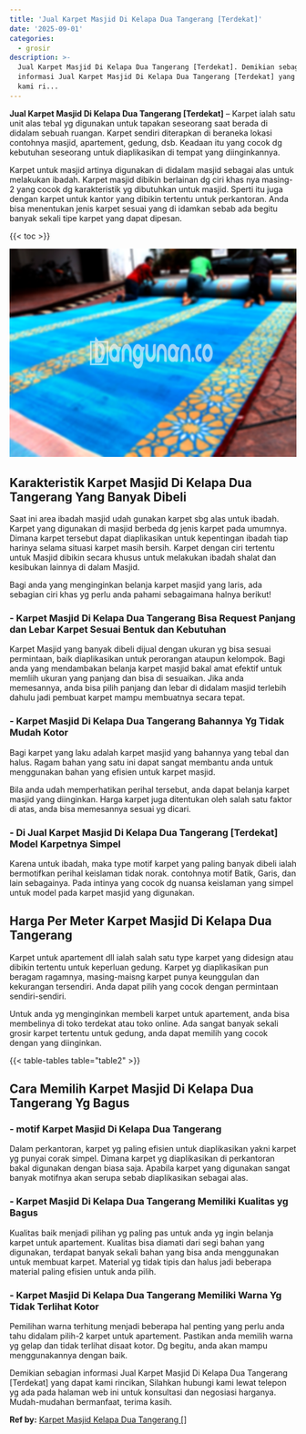 ```yaml
---
title: 'Jual Karpet Masjid Di Kelapa Dua Tangerang [Terdekat]'
date: '2025-09-01'
categories:
  - grosir
description: >-
  Jual Karpet Masjid Di Kelapa Dua Tangerang [Terdekat]. Demikian sebagian
  informasi Jual Karpet Masjid Di Kelapa Dua Tangerang [Terdekat] yang dapat
  kami ri...
---
```


**Jual Karpet Masjid Di Kelapa Dua Tangerang \[Terdekat\]** – Karpet ialah satu unit alas tebal yg digunakan untuk tapakan seseorang saat berada di didalam sebuah ruangan. Karpet sendiri diterapkan di beraneka lokasi contohnya masjid, apartement, gedung, dsb. Keadaan itu yang cocok dg kebutuhan seseorang untuk diaplikasikan di tempat yang diinginkannya.

Karpet untuk masjid artinya digunakan di didalam masjid sebagai alas untuk melakukan ibadah. Karpet masjid dibikin berlainan dg ciri khas nya masing-2 yang cocok dg karakteristik yg dibutuhkan untuk masjid. Sperti itu juga dengan karpet untuk kantor yang dibikin tertentu untuk perkantoran. Anda bisa menentukan jenis karpet sesuai yang di idamkan sebab ada begitu banyak sekali tipe karpet yang dapat dipesan.

{{< toc >}}

![Jual Karpet Masjid Di Kelapa Dua Tangerang [Terdekat]](/images/grosir-karpet-murah-32.png)

## Karakteristik Karpet Masjid Di Kelapa Dua Tangerang Yang Banyak Dibeli

Saat ini area ibadah masjid udah gunakan karpet sbg alas untuk ibadah. Karpet yang digunakan di masjid berbeda dg jenis karpet pada umumnya. Dimana karpet tersebut dapat diaplikasikan untuk kepentingan ibadah tiap harinya selama situasi karpet masih bersih. Karpet dengan ciri tertentu untuk Masjid dibikin secara khusus untuk melakukan ibadah shalat dan kesibukan lainnya di dalam Masjid.

Bagi anda yang menginginkan belanja karpet masjid yang laris, ada sebagian ciri khas yg perlu anda pahami sebagaimana halnya berikut!

### \- Karpet Masjid Di Kelapa Dua Tangerang Bisa Request Panjang dan Lebar Karpet Sesuai Bentuk dan Kebutuhan

Karpet Masjid yang banyak dibeli dijual dengan ukuran yg bisa sesuai permintaan, baik diaplikasikan untuk perorangan ataupun kelompok. Bagi anda yang mendambakan belanja karpet masjid bakal amat efektif untuk memliih ukuran yang panjang dan bisa di sesuaikan. Jika anda memesannya, anda bisa pilih panjang dan lebar di didalam masjid terlebih dahulu jadi pembuat karpet mampu membuatnya secara tepat.

### \- Karpet Masjid Di Kelapa Dua Tangerang Bahannya Yg Tidak Mudah Kotor

Bagi karpet yang laku adalah karpet masjid yang bahannya yang tebal dan halus. Ragam bahan yang satu ini dapat sangat membantu anda untuk menggunakan bahan yang efisien untuk karpet masjid.

Bila anda udah memperhatikan perihal tersebut, anda dapat belanja karpet masjid yang diinginkan. Harga karpet juga ditentukan oleh salah satu faktor di atas, anda bisa memesannya sesuai yg dicari.

### \- Di Jual Karpet Masjid Di Kelapa Dua Tangerang \[Terdekat\] Model Karpetnya Simpel

Karena untuk ibadah, maka type motif karpet yang paling banyak dibeli ialah bermotifkan perihal keislaman tidak norak. contohnya motif Batik, Garis, dan lain sebagainya. Pada intinya yang cocok dg nuansa keislaman yang simpel untuk model pada karpet masjid yang digunakan.

## Harga Per Meter Karpet Masjid Di Kelapa Dua Tangerang

Karpet untuk apartement dll ialah salah satu type karpet yang didesign atau dibikin tertentu untuk keperluan gedung. Karpet yg diaplikasikan pun beragam ragamnya, masing-maisng karpet punya keunggulan dan kekurangan tersendiri. Anda dapat pilih yang cocok dengan permintaan sendiri-sendiri.

Untuk anda yg menginginkan membeli karpet untuk apartement, anda bisa membelinya di toko terdekat atau toko online. Ada sangat banyak sekali grosir karpet tertentu untuk gedung, anda dapat memilih yang cocok dengan yang diinginkan.

{{< table-tables table="table2" >}}

## Cara Memilih Karpet Masjid Di Kelapa Dua Tangerang Yg Bagus

### \- motif Karpet Masjid Di Kelapa Dua Tangerang

Dalam perkantoran, karpet yg paling efisien untuk diaplikasikan yakni karpet yg punyai corak simpel. Dimana karpet yg diaplikasikan di perkantoran bakal digunakan dengan biasa saja. Apabila karpet yang digunakan sangat banyak motifnya akan serupa sebab diaplikasikan sebagai alas.

### \- Karpet Masjid Di Kelapa Dua Tangerang Memiliki Kualitas yg Bagus

Kualitas baik menjadi pilihan yg paling pas untuk anda yg ingin belanja karpet untuk apartement. Kualitas bisa diamati dari segi bahan yang digunakan, terdapat banyak sekali bahan yang bisa anda menggunakan untuk membuat karpet. Material yg tidak tipis dan halus jadi beberapa material paling efisien untuk anda pilih.

### \- Karpet Masjid Di Kelapa Dua Tangerang Memiliki Warna Yg Tidak Terlihat Kotor

Pemilihan warna terhitung menjadi beberapa hal penting yang perlu anda tahu didalam pilih-2 karpet untuk apartement. Pastikan anda memilih warna yg gelap dan tidak terlihat disaat kotor. Dg begitu, anda akan mampu menggunakannya dengan baik.

Demikian sebagian informasi Jual Karpet Masjid Di Kelapa Dua Tangerang \[Terdekat\] yang dapat kami rincikan, Silahkan hubungi kami lewat telepon yg ada pada halaman web ini untuk konsultasi dan negosiasi harganya. Mudah-mudahan bermanfaat, terima kasih.

**Ref by:**  [Karpet Masjid Kelapa Dua Tangerang []](https://id.wikipedia.org/wiki/Karpet)
